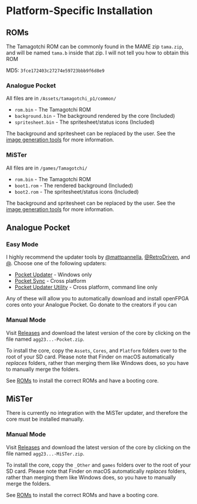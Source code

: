 # Platform-Specific Installation

## ROMs

The Tamagotchi ROM can be commonly found in the MAME zip `tama.zip`, and will be named `tama.b` inside that zip. I will not tell you how to obtain this ROM

MD5: `3fce172403c27274e59723bbb9f6d8e9`

### Analogue Pocket

All files are in `/Assets/tamagotchi_p1/common/`

* `rom.bin` - The Tamagotchi ROM
* `background.bin` - The background rendered by the core (Included)
* `spritesheet.bin` - The spritesheet/status icons (Included)

The background and spritesheet can be replaced by the user. See the [image generation tools](tools.md#image-preparation-prepare_imagejs) for more information.

### MiSTer

All files are in `/games/Tamagotchi/`

* `rom.bin` - The Tamagotchi ROM
* `boot1.rom` - The rendered background (Included)
* `boot2.rom` - The spritesheet/status icons (Included)

The background and spritesheet can be replaced by the user. See the [image generation tools](tools.md#image-preparation-prepare_imagejs) for more information.

## Analogue Pocket

### Easy Mode

I highly recommend the updater tools by [@mattpannella](https://github.com/mattpannella), [@RetroDriven](https://github.com/RetroDriven), and [@](https://github.com/neil-morrison44). Choose one of the following updaters:
* [Pocket Updater](https://github.com/RetroDriven/Pocket_Updater) - Windows only
* [Pocket Sync](https://github.com/neil-morrison44/pocket-sync) - Cross platform
* [Pocket Updater Utility](https://github.com/mattpannella/pocket-updater-utility) - Cross platform, command line only

Any of these will allow you to automatically download and install openFPGA cores onto your Analogue Pocket. Go donate to the creators if you can

### Manual Mode
Visit [Releases](https://github.com/agg23/openfpga-wonderswan/releases) and download the latest version of the core by clicking on the file named `agg23...-Pocket.zip`.

To install the core, copy the `Assets`, `Cores`, and `Platform` folders over to the root of your SD card. Please note that Finder on macOS automatically _replaces_ folders, rather than merging them like Windows does, so you have to manually merge the folders.

See [ROMs](#roms) to install the correct ROMs and have a booting core.

## MiSTer

There is currently no integration with the MiSTer updater, and therefore the core must be installed manually.

### Manual Mode

Visit [Releases](https://github.com/agg23/openfpga-wonderswan/releases) and download the latest version of the core by clicking on the file named `agg23...-MiSTer.zip`.

To install the core, copy the `_Other` and `games` folders over to the root of your SD card. Please note that Finder on macOS automatically _replaces_ folders, rather than merging them like Windows does, so you have to manually merge the folders.

See [ROMs](#roms) to install the correct ROMs and have a booting core.